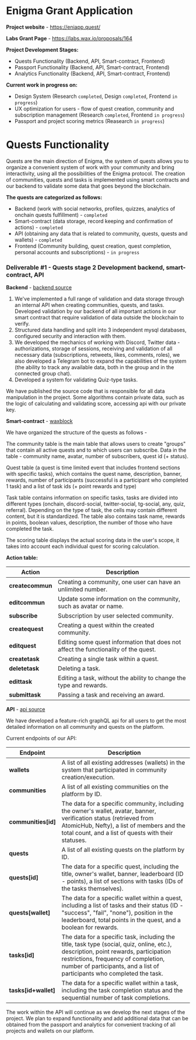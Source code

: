 Enigma Grant Application
===

**Project website** - https://eniapp.quest/

**Labs Grant Page** - https://labs.wax.io/proposals/164

**Project Development Stages:**
- Quests Functionality (Backend, API, Smart-contract, Frontend)
- Passport Functionality (Backend, API, Smart-contract, Frontend)
- Analytics Functionality (Backend, API, Smart-contract, Frontend)

**Current work in progress on:**
- Design System (Research `completed`, Design `completed`, Frontend `in progress`)
- UX optimization for users - flow of quest creation, community and subscription management (Research `completed`, Frontend `in progress`)
- Passport and project scoring metrics (Reasearch `in progress`)

# Quests Functionality

Quests are the main direction of Enigma, the system of quests allows you to organize a convenient system of work with your community and bring interactivity, using all the possibilities of the Enigma protocol. The creation of communities, quests and tasks is implemented using smart contracts and our backend to validate some data that goes beyond the blockchain.

**The quests are categorized as follows:**
- Backend (work with social networks, profiles, quizzes, analytics of onchain quests fulfillment) - `completed`
- Smart-contract (data storage, record keeping and confirmation of actions) - `completed`
- API (obtaining any data that is related to community, quests, quests and wallets) - `completed`
- Frontend (Community building, quest creation, quest completion, personal accounts and subscriptions) - `in progress`

### Deliverable #1 - Quests stage 2 Development backend, smart-contract, API

**Backend** - [backend source](https://github.com/zooqlab/enigma-backend)

1. We've implemented a full range of validation and data storage through an internal API when creating communities, quests, and tasks. Developed validation by our backend of all important actions in our smart contract that require validation of data outside the blockchain to verify.
2. Structured data handling and split into 3 independent mysql databases, configured security and interaction with them.
3. We developed the mechanics of working with Discord, Twitter data - authorizations, storage of sessions, receiving and validation of all necessary data (subscriptions, retweets, likes, comments, roles), we also developed a Telegram bot to expand the capabilities of the system (the ability to track any available data, both in the group and in the connected group chat).
4. Developed a system for validating Quiz-type tasks.

We have published the source code that is responsible for all data manipulation in the project. Some algorithms contain private data, such as the logic of calculating and validating score, accessing api with our private key.

**Smart-contract** - [waxblock](https://testnet.waxblock.io/account/enigmatest12)

We have organized the structure of the quests as follows - 

The community table is the main table that allows users to create "groups" that contain all active quests and to which users can subscribe. Data in the table - community name, avatar, number of subscribers, quest id (+ status). 

Quest table (a quest is time limited event that includes frontend sections with specific tasks), which contains the quest name, description, banner, rewards, number of participants (successful is a participant who completed 1 task) and a list of task ids (+ point rewards and type)

Task table contains information on specific tasks, tasks are divided into different types (onchain, discord-social, twitter-social, tg-social, any, quiz, referral). Depending on the type of task, the cells may contain different content, but it is standardized. The table also contains task name, rewards in points, boolean values, description, the number of those who have completed the task.

The scoring table displays the actual scoring data in the user's scope, it takes into account each individual quest for scoring calculation.

**Action table:**

| Action  | Description |
| ------------- | ------------- |
| **createсommun**  | Creating a community, one user can have an unlimited number.  |
| **editcommun**  | Update some information on the community, such as avatar or name.  |
| **subscribe**  | Subscription by user selected community.  |
| **createquest**  | Creating a quest within the created community.  |
| **editquest**  | Editing some quest information that does not affect the functionality of the quest.  |
| **createtask**  | Creating a single task within a quest.  |
| **deletetask**  | Deleting a task.  |
| **edittask**  | Editing a task, without the ability to change the type and rewards.  |
| **submittask**  | Passing a task and receiving an award.  |

**API** - [api source](https://github.com/zooqlab/enigma-api)

We have developed a feature-rich graphQL api for all users to get the most detailed information on all community and quests on the platform.

Current endpoints of our API:

| Endpoint  | Description |
| ------------- | ------------- |
| **wallets**  | A list of all existing addresses (wallets) in the system that participated in community creation/execution.  |
| **communities**  | A list of all existing communities on the platform by ID.  |
| **communities[id]**  | The data for a specific community, including the owner's wallet, avatar, banner, verification status (retrieved from AtomicHub, Nefty), a list of members and the total count, and a list of quests with their statuses.  |
| **quests**  | A list of all existing quests on the platform by ID.  |
| **quests[id]**  | The data for a specific quest, including the title, owner's wallet, banner, leaderboard (ID - points), a list of sections with tasks (IDs of the tasks themselves).  |
| **quests[wallet]**  | The data for a specific wallet within a quest, including a list of tasks and their status (ID - "success", "fail", "none"), position in the leaderboard, total points in the quest, and a boolean for rewards.  |
| **tasks[id]**  | The data for a specific task, including the title, task type (social, quiz, online, etc.), description, point rewards, participation restrictions, frequency of completion, number of participants, and a list of participants who completed the task.  |
| **tasks[id+wallet]**  | The data for a specific wallet within a task, including the task completion status and the sequential number of task completions.  |

The work within the API will continue as we develop the next stages of the project. We plan to expand functionality and add additional data that can be obtained from the passport and analytics for convenient tracking of all projects and wallets on our platform.
